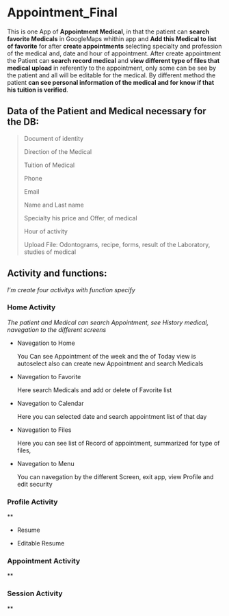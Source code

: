# Appointment_Final
This is one App of **Appointment Medical**, in that the patient can **search favorite Medicals** in GoogleMaps whithin app and **Add this Medical to list of favorite** for after **create appointments** selecting specialty and profession of the medical and, date and hour of appointment.
 After create appointment the Patient can **search record medical** and **view different type of files that medical upload** in referently to the appointment, only some can be see by the patient and all will be editable for the medical.
 By different method the patient **can see personal information of the medical and for know if that his tuition is verified**.
 
## Data of the Patient and Medical necessary for the DB:
 > Document of identity
 >
 > Direction of the Medical
 >
 > Tuition of Medical
 >
 > Phone
 >
 > Email
 >
 > Name and Last name
 >
 > Specialty his price and Offer, of medical
 >
 > Hour of activity 
 > 
 > Upload File: Odontograms, recipe, forms, result of the Laboratory, studies of medical
 
 ## Activity and functions:
 
 *I'm create four activitys with function specify*
 
 
 ### Home Activity
 *The patient and Medical can search Appointment, see History medical, navegation to the different screens*
  
- Navegation to Home
  
    You Can see Appointment of the week and the of Today view is autoselect also can create new Appointment and search Medicals
    
- Navegation to Favorite
  
    Here search Medicals and add or delete of Favorite list
    
- Navegation to Calendar
  
    Here you can selected date and search appointment list of that day
    
- Navegation to Files

    Here you can see list of Record of appointment, summarized for type of files, 
    
- Navegation to Menu

    You can navegation by the different Screen, exit app, view Profile and edit security
    
 ### Profile Activity
  **
- Resume
  
- Editable Resume
  
 ### Appointment Activity
  **

 ### Session Activity
  **
    
  
  
  
  
  
  
  
  
  
  
  
  
  
  
  
  
